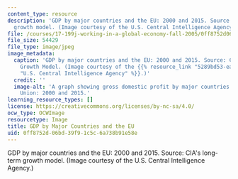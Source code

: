 ```yaml
---
content_type: resource
description: 'GDP by major countries and the EU: 2000 and 2015. Source: CIA''s long-term
  growth model. (Image courtesy of the U.S. Central Intelligence Agency.)'
file: /courses/17-199j-working-in-a-global-economy-fall-2005/0ff8752d06bd39f91c5c6a738b91e58e_17-199jf05.jpg
file_size: 54429
file_type: image/jpeg
image_metadata:
  caption: 'GDP by major countries and the EU: 2000 and 2015. Source: CIA''s Long-Term
    Growth Model. (Image courtesy of the {{% resource_link "5289bd53-ea33-435b-8222-5b38a9f28ec5"
    "U.S. Central Intelligence Agency" %}}.)'
  credit: ''
  image-alt: 'A graph showing gross domestic profit by major countries and the European
    Union: 2000 and 2015.'
learning_resource_types: []
license: https://creativecommons.org/licenses/by-nc-sa/4.0/
ocw_type: OCWImage
resourcetype: Image
title: GDP by Major Countries and the EU
uid: 0ff8752d-06bd-39f9-1c5c-6a738b91e58e
---
```

GDP by major countries and the EU: 2000 and 2015. Source: CIA's long-term growth model. (Image courtesy of the U.S. Central Intelligence Agency.)